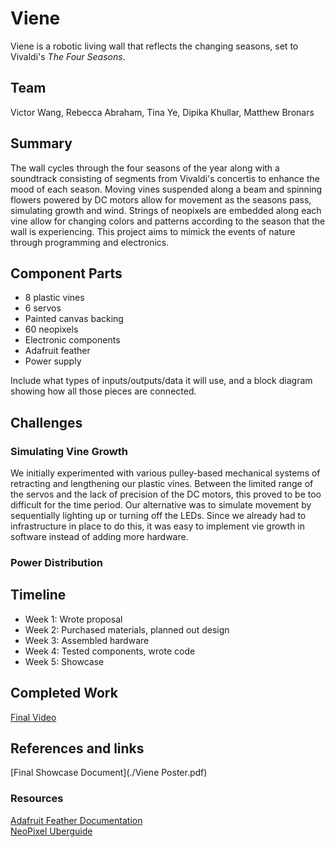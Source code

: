 # Viene

Viene is a robotic living wall that reflects the changing seasons, set to Vivaldi's _The Four Seasons_.

## Team
Victor Wang, Rebecca Abraham, Tina Ye, Dipika Khullar, Matthew Bronars

## Summary

The wall cycles through the four seasons of the year along with a soundtrack consisting of segments from Vivaldi's concertis to enhance the mood of each season. Moving vines suspended along a beam and spinning flowers powered by DC motors allow for movement as the seasons pass, simulating growth and wind. Strings of neopixels are embedded along each vine allow for changing colors and patterns according to the season that the wall is experiencing. This project aims to mimick the events of nature through programming and electronics. 


## Component Parts

* 8 plastic vines
* 6 servos
* Painted canvas backing
* 60 neopixels
* Electronic components
* Adafruit feather
* Power supply


Include what types of inputs/outputs/data it will use, and a block diagram showing how all those pieces are connected.

## Challenges

### Simulating Vine Growth
We initially experimented with various pulley-based mechanical systems of retracting and lengthening our plastic vines. Between the limited range of the servos and the lack of precision of the DC motors, this proved to be too difficult for the time period. Our alternative was to simulate movement by sequentially lighting up or turning off the LEDs. Since we already had to infrastructure in place to do this, it was easy to implement vie growth in software instead of adding more hardware.

### Power Distribution

## Timeline

- Week 1: Wrote proposal
- Week 2: Purchased materials, planned out design
- Week 3: Assembled hardware
- Week 4: Tested components, wrote code
- Week 5: Showcase

## Completed Work

[Final Video](https://www.youtube.com/watch?v=HiZiRdkXOhQ)

## References and links
[Final Showcase Document](./Viene Poster.pdf)

### Resources
[Adafruit Feather Documentation](https://learn.adafruit.com/adafruit-feather-32u4-bluefruit-le/overview)  
[NeoPixel Uberguide](https://learn.adafruit.com/adafruit-neopixel-uberguide/the-magic-of-neopixels)
